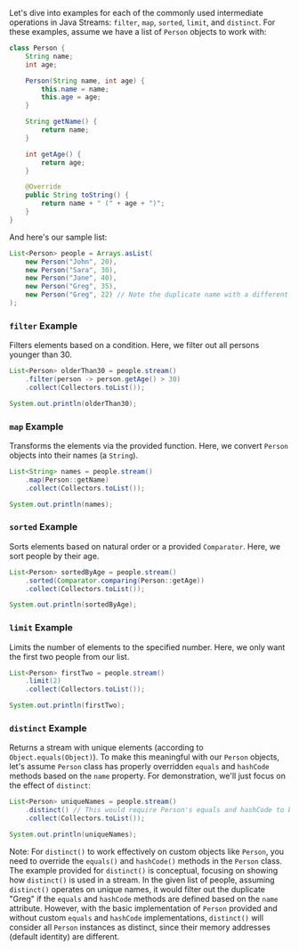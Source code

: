 Let's dive into examples for each of the commonly used intermediate operations in Java Streams: `filter`, `map`, `sorted`, `limit`, and `distinct`. For these examples, assume we have a list of `Person` objects to work with:

```java
class Person {
    String name;
    int age;

    Person(String name, int age) {
        this.name = name;
        this.age = age;
    }

    String getName() {
        return name;
    }

    int getAge() {
        return age;
    }

    @Override
    public String toString() {
        return name + " (" + age + ")";
    }
}
```

And here's our sample list:

```java
List<Person> people = Arrays.asList(
    new Person("John", 20),
    new Person("Sara", 30),
    new Person("Jane", 40),
    new Person("Greg", 35),
    new Person("Greg", 22) // Note the duplicate name with a different age
);
```

### `filter` Example

Filters elements based on a condition. Here, we filter out all persons younger than 30.

```java
List<Person> olderThan30 = people.stream()
    .filter(person -> person.getAge() > 30)
    .collect(Collectors.toList());

System.out.println(olderThan30);
```

### `map` Example

Transforms the elements via the provided function. Here, we convert `Person` objects into their names (a `String`).

```java
List<String> names = people.stream()
    .map(Person::getName)
    .collect(Collectors.toList());

System.out.println(names);
```

### `sorted` Example

Sorts elements based on natural order or a provided `Comparator`. Here, we sort people by their age.

```java
List<Person> sortedByAge = people.stream()
    .sorted(Comparator.comparing(Person::getAge))
    .collect(Collectors.toList());

System.out.println(sortedByAge);
```

### `limit` Example

Limits the number of elements to the specified number. Here, we only want the first two people from our list.

```java
List<Person> firstTwo = people.stream()
    .limit(2)
    .collect(Collectors.toList());

System.out.println(firstTwo);
```

### `distinct` Example

Returns a stream with unique elements (according to `Object.equals(Object)`). To make this meaningful with our `Person` objects, let's assume `Person` class has properly overridden `equals` and `hashCode` methods based on the `name` property. For demonstration, we'll just focus on the effect of `distinct`:

```java
List<Person> uniqueNames = people.stream()
    .distinct() // This would require Person's equals and hashCode to be overridden to consider only names.
    .collect(Collectors.toList());

System.out.println(uniqueNames);
```

Note: For `distinct()` to work effectively on custom objects like `Person`, you need to override the `equals()` and `hashCode()` methods in the `Person` class. The example provided for `distinct()` is conceptual, focusing on showing how `distinct()` is used in a stream. In the given list of people, assuming `distinct()` operates on unique names, it would filter out the duplicate "Greg" if the `equals` and `hashCode` methods are defined based on the `name` attribute. However, with the basic implementation of `Person` provided and without custom `equals` and `hashCode` implementations, `distinct()` will consider all `Person` instances as distinct, since their memory addresses (default identity) are different.